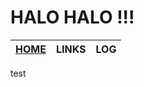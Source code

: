 
HALO HALO !!!
=============

| [**HOME**]() | **LINKS** | **LOG** |
| ------------------------------------------------ | --------- | ------- |


test
